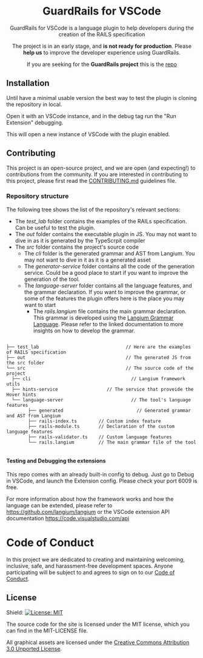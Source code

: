 <div align="center">

# GuardRails for VSCode 

GuardRails for VSCode is a language plugin to help developers during the creation of the RAILS specification <br>

The project is in an early stage, and **is not ready for production**. Please **help us** to improve the developer experience using GuardRails.


If you are seeking for the **GuardRails project** this is the [repo](https://github.com/ShreyaR/guardrails) <br>


</div>

## Installation 

Until have a minimal usable version the best way to test the plugin is cloning the repository in local.

Open it with an VSCode instance, and in the debug tag run the "Run Extension" debugging.

This will open a new instance of VSCode with the plugin enabled.



## Contributing

This project is an open-source project, and we are open (and expecting!) to contributions from the community. If you are interested in contributing to this project, please first read the [CONTRIBUTING.md](CONTRIBUTING.md) guidelines file.

### Repository structure

The following tree shows the list of the repository's relevant sections:

- The *test_lab* folder contains the examples of the RAILs specification. Can be useful to test the plugin.
- The *out* folder contains the executable plugin in JS. You may not want to dive in as it is generated by the TypeScrpit compiler
- The *src* folder contains the project's source code
  - The *cli* folder is the generated grammar and AST from Langium. You may not want to dive in it as it is a generated asset
  - The *generator-service* folder contains all the code of the generation service. Could be a good place to start if you want to improve the generation of the tool.
  - The *language-server* folder contains all the language features, and the grammar declaration. If you want to improve the grammar, or some of the features the plugin offers here is the place you may want to start
    - The *rails.langium* file contains the main grammar declaration. This grammar is developed using the [Langium Grammar Language](https://langium.org/docs/grammar-language/). Please refer to the linked documentation to more insights on how to develop the grammar.




```

├── test_lab                                // Here are the examples of RAILS specification 
├── out                                     // The generated JS from the src folder
└── src                                     // The source code of the project
  ├── cli                                     // Langium framework utils
  ├── hints-service                  // The service that proveide the Hover hints
  └── language-server                         // The tool's language features
        ├── generated                           // Generated grammar and AST from Langium
        ├── rails-index.ts        // Custom index feature
        ├── rails-module.ts       // Declaration of the custom language features
        ├── rails-validator.ts    // Custom language features 
        └── rails.langium         // The main grammar file of the tool
  
```




#### Testing and Debugging the extensions

This repo comes with an already built-in config to debug. Just go to Debug in VSCode, and launch the Extension config. Please check your port 6009 is free.
  
For more information about how the framework works and how the language can be extended, please refer to https://github.com/langium/langium or the VSCode extension API documentation https://code.visualstudio.com/api


# Code of Conduct

In this project we are dedicated to creating and maintaining welcoming, inclusive, safe, and harassment-free development spaces. Anyone participating will be subject to and agrees to sign on to our [Code of Conduct](CODE_OF_CONDUCT.md).

## License

Shield: [![License: MIT](https://img.shields.io/badge/License-MIT-yellow.svg)](https://opensource.org/licenses/MIT)


The source code for the site is licensed under the MIT license, which you can find in the MIT-LICENSE file.

All graphical assets are licensed under the
[Creative Commons Attribution 3.0 Unported License](https://creativecommons.org/licenses/by/3.0/).
